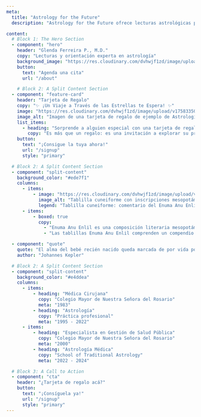 ```yaml
---
meta:
  title: "Astrology for the Future"
  description: "Astrology for the Future ofrece lecturas astrológicas personalizadas, artículos y videos para guiarte en el camino de tu vida. Agenda una lectura hoy."

content:
  # Block 1: The Hero Section
  - component: "hero"
    header: "Glenda Ferreira P., M.D."
    copy: "Lecturas y orientación experta en astrología"
    background_image: "https://res.cloudinary.com/dvhwjf1zd/image/upload/v1758152929/image-asset_zlvc49.webp"
    button:
      text: "Agenda una cita"
      url: "/about"

    # Block 2: A Split Content Section
  - component: "feature-card"
    header: "Tarjeta de Regalo"
    copy: "✨ ¡Un Viaje a Través de las Estrellas te Espera! ✨"
    image: "https://res.cloudinary.com/dvhwjf1zd/image/upload/v1758335017/Gift_Card_PLANTILLA_w0uyfd.webp"
    image_alt: "Imagen de una tarjeta de regalo de ejemplo de Astrología para el Futuro."
    list_items:
      - heading: "Sorprende a alguien especial con una tarjeta de regalo para una lectura de astrología."
        copy: "Es más que un regalo: es una invitación a explorar su propósito, potencial y camino guiados por el universo."
    button:
      text: "¡Consigue la tuya ahora!"
      url: "/signup"
      style: "primary"

  # Block 2: A Split Content Section
  - component: "split-content"
    background_color: "#ede7f1"
    columns:
      - items:
          - image: "https://res.cloudinary.com/dvhwjf1zd/image/upload/v1760067553/800px-Cuneiform_tablet-_commenta_esmxip.jpg"
            image_alt: "Tablilla cuneiforme con inscripciones mesopotámicas"
            legend: "Tablilla cuneiforme: comentario del Enuma Anu Enlil, tablilla 5, ca. finales del primer milenio a. C. Metropolitan Museum of Art."
      - items:
          - boxed: true
            copy:
              - "Enuma Anu Enlil es una composición literaria mesopotámica antigua, también conocida como las \"tablillas Enuma Anu Enlil\". Es una colección de alrededor de 70 tablillas de arcilla que datan del segundo milenio a. C., principalmente del período paleobabilónico. Las tablillas contienen una serie de textos astrológicos, astronómicos y de presagios, que ofrecen información sobre las creencias y prácticas de la civilización mesopotámica."
              - "Las tablillas Enuma Anu Enlil comprenden un compendio de presagios celestes, detallando las interpretaciones y predicciones de fenómenos celestes, como eclipses lunares y solares, posiciones planetarias y eventos meteorológicos. Se creía que estas observaciones ejercían una influencia significativa en los asuntos humanos y en el destino de los reyes. Los textos eran consultados por adivinos y astrólogos para obtener información sobre eventos futuros y orientar la toma de decisiones."

  - component: "quote"
    quote: "El alma del bebé recién nacido queda marcada de por vida por el patrón de las estrellas en el momento en que llega al mundo; lo recuerda inconscientemente y permanece sensible al retorno de configuraciones de naturaleza similar."
    author: "Johannes Kepler"

  # Block 2: A Split Content Section
  - component: "split-content"
    background_color: "#e4ddea"
    columns:
      - items:
          - heading: "Médica Cirujana"
            copy: "Colegio Mayor de Nuestra Señora del Rosario"
            meta: "1983"
          - heading: "Astrología"
            copy: "Práctica profesional"
            meta: "1995 - 2022"
      - items:
          - heading: "Especialista en Gestión de Salud Pública"
            copy: "Colegio Mayor de Nuestra Señora del Rosario"
            meta: "2000"
          - heading: "Astrología Médica"
            copy: "School of Traditional Astrology"
            meta: "2022 - 2024"

  # Block 3: A Call to Action
  - component: "cta"
    header: "¿Tarjeta de regalo acá?"
    button:
      text: "¡Consíguela ya!"
      url: "/signup"
      style: "primary"
---
```


<!-- We can leave the body of this markdown file empty -->
